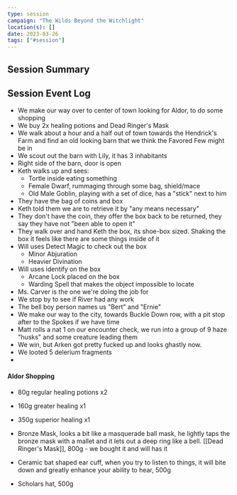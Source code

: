 ```yaml
---
type: session
campaign: "The Wilds Beyond the Witchlight"
location(s): []
date: 2023-03-26
tags: ["#session"]
---
```


## Session Summary

## Session Event Log

- We make our way over to center of town looking for Aldor, to do some shopping
- We buy 2x healing potions and Dead Ringer's Mask
- We walk about a hour and a half out of town towards the Hendrick's Farm and find an old looking barn that we think the Favored Few might be in
- We scout out the barn with Lily, it has 3 inhabitants
- Right side of the barn, door is open
- Keth walks up and sees:
	- Tortle inside eating something
	- Female Dwarf, rummaging through some bag, shield/mace
	- Old Male Goblin, playing with a set of dice, has a "stick" next to him
- They have the bag of coins and box
- Keth told them we are to retrieve it by "any means necessary"
- They don't have the coin, they offer the box back to be returned, they say they have not "been able to open it"
- They walk over and hand Keth the box, its shoe-box sized. Shaking the box it feels like there are some things inside of it
- Will uses Detect Magic to check out the box
	- Minor Abjuration
	- Heavier Divination
- Will uses identify on the box
	- Arcane Lock placed on the box
	- Warding Spell that makes the object impossible to locate
- Ms. Carver is the one we're doing the job for
- We stop by to see if River had any work
- The bell boy person names us "Bert" and "Ernie"
- We make our way to the city, towards Buckle Down row, with a pit stop after to the Spokes if we have time
- Matt rolls a nat 1 on our encounter check, we run into a group of 9 haze "husks" and some creature leading them
- We win, but Arken got pretty fucked up and looks ghastly now.
- We looted 5 delerium fragments
- 

#### Aldor Shopping
- 80g regular healing potions x2
- 160g greater healing x1
- 350g superior healing x1

- Bronze Mask, looks a bit like a masquerade ball mask, he lightly taps the bronze mask with a mallet and it lets out a deep ring like a bell. [[Dead Ringer's Mask]], 800g - we bought it and will has it
- Ceramic bat shaped ear cuff, when you try to listen to things, it will bite down and greatly enhance your ability to hear, 500g
- Scholars hat, 500g



